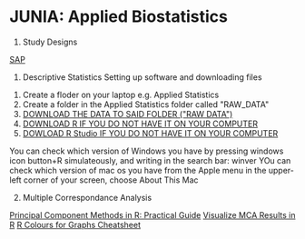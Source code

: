 # JUNIA: Applied Biostatistics

1. Study Designs

[SAP](https://classic.clinicaltrials.gov/ProvidedDocs/88/NCT03574688/Prot_SAP_000.pdf)

1. Descriptive Statistics
Setting up software and downloading files

1) Create a floder on your laptop e.g. Applied Statistics
2) Create a folder in the Applied Statistics folder called "RAW_DATA"
3) [DOWNLOAD THE DATA TO SAID FOLDER ("RAW DATA")](https://clinepidb.org/ce/app/workspace/analyses/DS_8786631aaf/3T67dhK/details)
4) [DOWNLOAD R IF YOU DO NOT HAVE IT ON YOUR COMPUTER](https://cran.rstudio.com/)
5) [DOWLOAD R Studio IF YOU DO NOT HAVE IT ON YOUR COMPUTER](https://posit.co/download/rstudio-desktop/)

You can check which version of Windows you have by pressing windows icon button+R simulateously, and writing in the search bar: winver
YOu can check which version of mac os you have from the Apple menu in the upper-left corner of your screen, choose About This Mac

02) Multiple Correspondance Analysis

[Principal Component Methods in R: Practical Guide](http://www.sthda.com/english/articles/31-principal-component-methods-in-r-practical-guide/114-mca-multiple-correspondence-analysis-in-r-essentials/)
[Visualize MCA Results in R](https://rpkgs.datanovia.com/factoextra/reference/fviz_mca.html)
[R Colours for Graphs Cheatsheet](https://www.nceas.ucsb.edu/sites/default/files/2020-04/colorPaletteCheatsheet.pdf)
